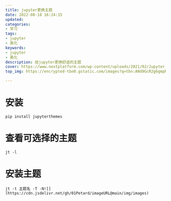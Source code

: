 ```yaml
---
title: jupyter更换主题
date: 2022-08-18 16:24:15
updated:
categories: 
- 学习
tags: 
- jupyter
- 美化
keywords:
- jupyter
- 美化
description: 给jupyter更换舒适的主题
cover: https://www.nextplatform.com/wp-content/uploads/2021/02/Jupyter_main.png
top_img: https://encrypted-tbn0.gstatic.com/images?q=tbn:ANd9GcR2g6gmpR19CGiHggS37HOXUu0X2Onr24whFbwI0pWFIthY2ry7NvkakcN6M7S5MCnrz9k&usqp=CAU

---
```


# 安装

```shell
pip install jupyterthemes
```

# 查看可选择的主题

```shell
jt -l
```

# 安装主题

```shell
jt -t 主题名 -T -N![](https://cdn.jsdelivr.net/gh/01Petard/imageURL@main/img/images)
```
